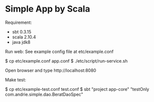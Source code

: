 # Simple App by Scala

Requirement:
- sbt 0.3.15
- scala 2.10.4
- java jdk8

Run web:
See example config file at etc/example.conf

$ cp etc/example.conf app.conf
$ ./etc/script/run-service.sh

Open browser and type http://localhost:8080

Make test:

$ cp etc/example-test.conf test.conf
$ sbt "project app-core" "testOnly com.andrie.simple.dao.BeratDaoSpec"

